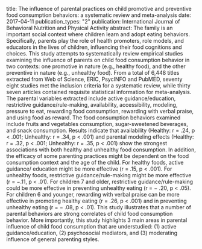 title: The influence of parental practices on child promotive and preventive food consumption behaviors: a systematic review and meta-analysis
date: 2017-04-11
publication_types: "2"
publication: International Journal of Behavioral Nutrition and Physical Activity
abstract: The family is an important social context where children learn and adopt eating behaviors. Specifically, parents play the role of health promoters, role models, and educators in the lives of children, influencing their food cognitions and choices. This study attempts to systematically review empirical studies examining the influence of parents on child food consumption behavior in two contexts: one promotive in nature (e.g., healthy food), and the other preventive in nature (e.g., unhealthy food). From a total of 6,448 titles extracted from Web of Science, ERIC, PsycINFO and PubMED, seventy eight studies met the inclusion criteria for a systematic review, while thirty seven articles contained requisite statistical information for meta-analysis. The parental variables extracted include active guidance/education, restrictive guidance/rule-making, availability, accessibility, modeling, pressure to eat, rewarding food consumption, rewarding with verbal praise, and using food as reward. The food consumption behaviors examined include fruits and vegetables consumption, sugar-sweetened beverages, and snack consumption. Results indicate that availability (Healthy: r = .24, p < .001; Unhealthy: r = .34, p < .001) and parental modeling effects (Healthy: r = .32, p < .001; Unhealthy: r = .35, p < .001) show the strongest associations with both healthy and unhealthy food consumption. In addition, the efficacy of some parenting practices might be dependent on the food consumption context and the age of the child. For healthy foods, active guidance/ education might be more effective (r = .15, p < .001). For unhealthy foods, restrictive guidance/rule-making might be more effective (r = −.11, p < .01). For children 7 and older, restrictive guidance/rule-making could be more effective in preventing unhealthy eating (r = − .20, p < .05). For children 6 and younger, rewarding with verbal praise can be more effective in promoting healthy eating (r = .26, p < .001) and in preventing unhealthy eating (r = − .08, p < .01). This study illustrates that a number of parental behaviors are strong correlates of child food consumption behavior. More importantly, this study highlights 3 main areas in parental influence of child food consumption that are understudied: (1) active guidance/education, (2) psychosocial mediators, and (3) moderating influence of general parenting styles.
